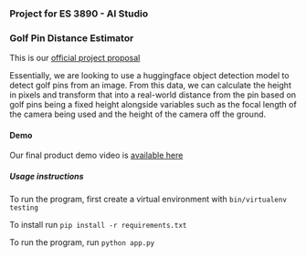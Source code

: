 ### Project for ES 3890 - AI Studio

### Golf Pin Distance Estimator
This is our [official project proposal](https://docs.google.com/document/d/15qJxXh58OIwyaxVQbhTdHUQX_EzVNE_wegkdBal8fZc/edit?usp=sharing)

Essentially, we are looking to use a huggingface object detection model to detect golf pins from an image.
From this data, we can calculate the height in pixels and transform that into a real-world distance from the pin based on golf pins being a fixed height alongside variables such as the focal length of the camera being used and the height of the camera off the ground.

#### Demo
Our final product demo video is [available here](https://drive.google.com/file/d/1-mOqpF1LoVI6DBhlVO8LjtV3qSkT9IBE/view?usp=sharing)

##### Usage instructions
To run the program, first create a virtual environment with `bin/virtualenv testing`

To install run `pip install -r requirements.txt`

To run the program, run `python app.py`